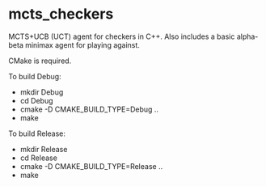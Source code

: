 # mcts_checkers
MCTS+UCB (UCT) agent for checkers in C++. Also includes a basic
alpha-beta minimax agent for playing against.

CMake is required.

To build Debug:
* mkdir Debug
* cd Debug
* cmake -D CMAKE_BUILD_TYPE=Debug ..
* make

To build Release:
* mkdir Release
* cd Release
* cmake -D CMAKE_BUILD_TYPE=Release ..
* make
